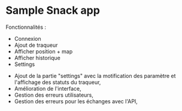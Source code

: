 # Sample Snack app

Fonctionnalités :
- Connexion
- Ajout de traqueur
- Afficher position + map
- Afficher historique
- Settings

+ Ajout de la partie "settings" avec la motification des paramètre et l'affichage des statuts du traqueur, 
+ Amélioration de l'interface, 
+ Gestion des erreurs utilisateurs, 
+ Gestion des erreurs pour les échanges avec l'API,
